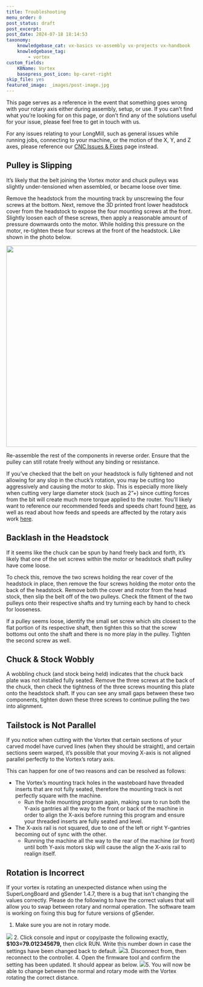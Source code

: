 ```yaml
---
title: Troubleshooting
menu_order: 0
post_status: draft
post_excerpt: 
post_date: 2024-07-18 18:14:53
taxonomy:
    knowledgebase_cat: vx-basics vx-assembly vx-projects vx-handbook
    knowledgebase_tag:
        - vortex
custom_fields:
    KBName: Vortex
    basepress_post_icon: bp-caret-right
skip_file: yes
featured_image: _images/post-image.jpg
---
```


This page serves as a reference in the event that something goes wrong with your rotary axis either during assembly, setup, or use. If you can’t find what you’re looking for on this page, or don’t find any of the solutions useful for your issue, please feel free to get in touch with us.

For any issues relating to your LongMill, such as general issues while running jobs, connecting to your machine, or the motion of the X, Y, and Z axes, please reference our <a href="https://resources.sienci.com/view/lmk2-issues-and-fixes/">CNC Issues &amp; Fixes</a> page instead.

<h2>Pulley is Slipping</h2>

It’s likely that the belt joining the Vortex motor and chuck pulleys was slightly under-tensioned when assembled, or became loose over time.

Remove the headstock from the mounting track by unscrewing the four screws at the bottom. Next, remove the 3D printed front lower headstock cover from the headstock to expose the four mounting screws at the front. Slightly loosen each of these screws, then apply a reasonable amount of pressure downwards onto the motor. While holding this pressure on the motor, re-tighten these four screws at the front of the headstock. Like shown in the photo below.

<img class="nar aligncenter wp-image-5861 size-medium" src="https://resources.sienci.com/wp-content/uploads/2023/08/9.p16_Belt-Tensioning-850x531.jpg" alt="" width="850" height="531" />

Re-assemble the rest of the components in reverse order. Ensure that the pulley can still rotate freely without any binding or resistance.

If you’ve checked that the belt on your headstock is fully tightened and not allowing for any slop in the chuck’s rotation, you may be cutting too aggressively and causing the motor to skip. This is especially more likely when cutting very large diameter stock (such as 2”+) since cutting forces from the bit will create much more torque applied to the router. You’ll likely want to reference our recommended feeds and speeds chart found <a href="https://resources.sienci.com/view/lmk2-feeds-and-speeds/">here</a>, as well as read about how feeds and speeds are affected by the rotary axis work <a href="https://docs.google.com/document/d/1RF5jf80w3Yz1kDkBp57oEkEwA6wZn1wLWwsUkLjg2Vg/edit?pli=1#heading=h.lmy47gotwdcj">here</a>.

<h2>Backlash in the Headstock</h2>

If it seems like the chuck can be spun by hand freely back and forth, it’s likely that one of the set screws within the motor or headstock shaft pulley have come loose.

To check this, remove the two screws holding the rear cover of the headstock in place, then remove the four screws holding the motor onto the back of the headstock. Remove both the cover and motor from the head stock, then slip the belt off of the two pulleys. Check the fitment of the two pulleys onto their respective shafts and try turning each by hand to check for looseness.

If a pulley seems loose, identify the small set screw which sits closest to the flat portion of its respective shaft, then tighten this so that the screw bottoms out onto the shaft and there is no more play in the pulley. Tighten the second screw as well.

<h2>Chuck & Stock Wobbly</h2>

A wobbling chuck (and stock being held) indicates that the chuck back plate was not installed fully seated. Remove the three screws at the back of the chuck, then check the tightness of the three screws mounting this plate onto the headstock shaft. If you can see any small gaps between these two components, tighten down these three screws to continue pulling the two into alignment.

<h2>Tailstock is Not Parallel</h2>

If you notice when cutting with the Vortex that certain sections of your carved model have curved lines (when they should be straight), and certain sections seem warped, it’s possible that your moving X-axis is not aligned parallel perfectly to the Vortex’s rotary axis.

This can happen for one of two reasons and can be resolved as follows:

<ul>
  <li>The Vortex’s mounting track holes in the wasteboard have threaded inserts that are not fully seated, therefore the mounting track is not perfectly square with the machine.
<ul>
  <li>Run the hole mounting program again, making sure to run both the Y-axis gantries all the way to the front or back of the machine in order to align the X-axis before running this program and ensure your threaded inserts are fully seated and level.</li>
</ul>
</li>
  <li>The X-axis rail is not squared, due to one of the left or right Y-gantries becoming out of sync with the other.
<ul>
  <li>Running the machine all the way to the rear of the machine (or front) until both Y-axis motors skip will cause the align the X-axis rail to realign itself.</li>
</ul>
</li>
</ul>

<h2>Rotation is Incorrect</h2>

If your vortex is rotating an unexpected distance when using the SuperLongBoard and gSender 1.4.7, there is a bug that isn't changing the values correctly. Please do the following to have the correct values that will allow you to swap between rotary and normal operation. The software team is working on fixing this bug for future versions of gSender.

1. Make sure you are not in rotary mode.
  <img id="image_01af82da-116f-4438-8ff5-d5fe9979d1c9" class="image_resized" src="https://sienci.zendesk.com/attachments/token/nu0AZSh4kfFB0l6VBSqXec4bY/?name=inline-408367304.png" />
2. Click console and input or copy/paste the following exactly, <strong>​$103=79.012345679,</strong> ​then click RUN. Write this number down in case the settings have been changed back to default.
  <img id="image_3a95637d-5a71-4747-a8a9-1647c7285833" class="image_resized" src="https://sienci.zendesk.com/attachments/token/KkZFLN2Wd2IdK1CoQ9pblBODG/?name=inline1850320849.png" />​
3. Disconnect from, then reconnect to the controller.
4. Open the firmware tool and confirm the setting has been updated. It should appear as below.
  <img id="image_d2ff80ec-4cb2-45ad-b71e-92ad01c4a32f" class="image_resized" src="https://sienci.zendesk.com/attachments/token/d2oFrkn44gvf7wHNUfatgIz91/?name=inline860731854.png" />​
5. You will now be able to change between the normal and rotary mode with the Vortex rotating the correct distance.
